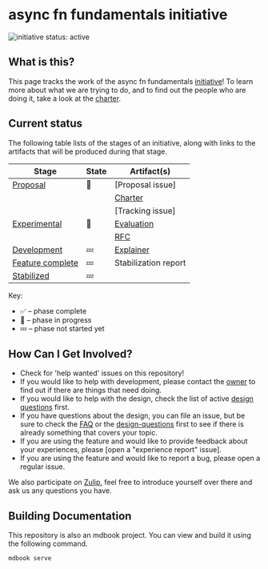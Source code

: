 # async fn fundamentals initiative

![initiative status: active](https://img.shields.io/badge/status-active-brightgreen.svg)

## What is this?

This page tracks the work of the async fn fundamentals [initiative]! To learn more about what we are trying to do, and to find out the people who are doing it, take a look at the [charter].

[charter]: ./CHARTER.md
[initiative]: https://lang-team.rust-lang.org/initiatives.html

## Current status

The following table lists of the stages of an initiative, along with links to the artifacts that will be produced during that stage.

| Stage                                 | State | Artifact(s) |
| ------------------------------------- | ----- | ----------- |
| [Proposal]                            | 🦀    | [Proposal issue] |
|                                       |       | [Charter](./CHARTER.md) |
|                                       |       | [Tracking issue] |
| [Experimental]                        | 🦀    | [Evaluation](./evaluation.md) |
|                                       |       | [RFC](./RFC.md) |
| [Development]                         | 💤    | [Explainer](./explainer.md) |
| [Feature complete]                    | 💤    | Stabilization report |
| [Stabilized]                          | 💤    | |

<!-- TODO: Fill these in
[Proposal issue]: (https://github.com/rust-lang/lang-team/)
[Tracking issue]: https://github.com/rust-lang/rust/
-->

[Proposal]: https://lang-team.rust-lang.org/initiatives/process/stages/proposal.html
[Experimental]: https://lang-team.rust-lang.org/initiatives/process/stages/proposal.html
[Development]: https://lang-team.rust-lang.org/initiatives/process/stages/development.html
[Feature complete]: https://lang-team.rust-lang.org/initiatives/process/stages/feature-complete.html
[Stabilized]: https://lang-team.rust-lang.org/initiatives/process/stages/stabilized.html

Key:

* ✅ – phase complete
* 🦀 – phase in progress
* 💤 – phase not started yet

## How Can I Get Involved?

* Check for 'help wanted' issues on this repository!
* If you would like to help with development, please contact the [owner](./charter.md#membership) to find out if there are things that need doing.
* If you would like to help with the design, check the list of active [design questions](./design-questions/README.md) first.
* If you have questions about the design, you can file an issue, but be sure to check the [FAQ](./FAQ.md) or the [design-questions](./design-questions/README.md) first to see if there is already something that covers your topic.
* If you are using the feature and would like to provide feedback about your experiences, please [open a "experience report" issue].
* If you are using the feature and would like to report a bug, please open a regular issue.

We also participate on [Zulip][chat-link], feel free to introduce yourself over there and ask us any questions you have.

[open issues]: /issues
[chat-link]: https://rust-lang.zulipchat.com/#narrow/stream/187312-wg-async-foundations
<!-- Should there be a dedicated team? -->
[team-toml]: https://github.com/rust-lang/team/blob/master/teams/wg-async-foundations.toml

## Building Documentation
This repository is also an mdbook project. You can view and build it using the
following command.

```
mdbook serve
```
